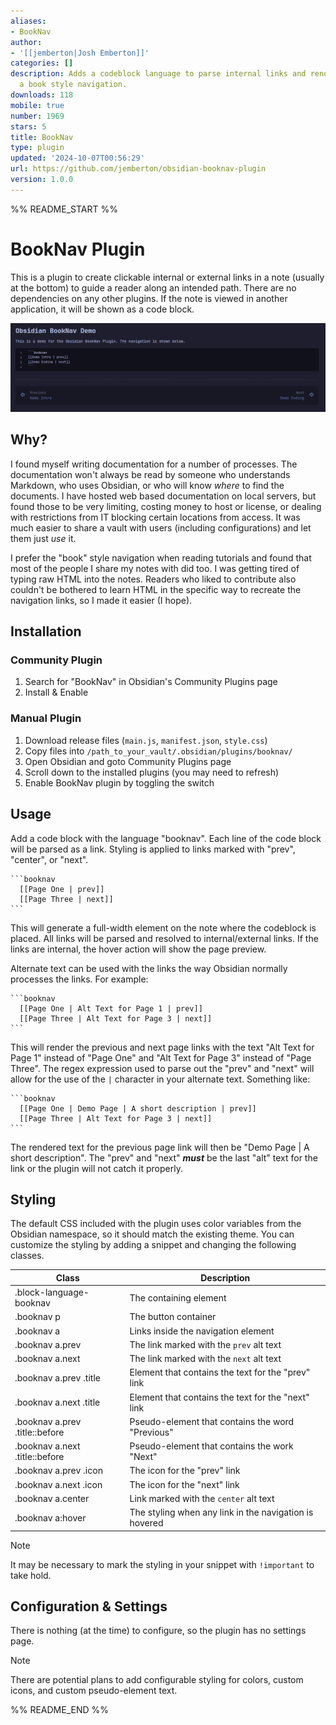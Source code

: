 ```yaml
---
aliases:
- BookNav
author:
- '[[jemberton|Josh Emberton]]'
categories: []
description: Adds a codeblock language to parse internal links and render them in
  a book style navigation.
downloads: 118
mobile: true
number: 1969
stars: 5
title: BookNav
type: plugin
updated: '2024-10-07T00:56:29'
url: https://github.com/jemberton/obsidian-booknav-plugin
version: 1.0.0
---
```


%% README_START %%

# BookNav Plugin

This is a plugin to create clickable internal or external links in a note (usually at the bottom) to guide a reader along an intended path. There are no dependencies on any other plugins. If the note is viewed in another application, it will be shown as a code block.

![Obsidian BookNav Demo](https://raw.githubusercontent.com/jemberton/obsidian-booknav-plugin/HEAD/demo.png)

## Why?

I found myself writing documentation for a number of processes. The documentation won't always be read by someone who understands Markdown, who uses Obsidian, or who will know *where* to find the documents. I have hosted web based documentation on local servers, but found those to be very limiting, costing money to host or license, or dealing with restrictions from IT blocking certain locations from access. It was much easier to share a vault with users (including configurations) and let them just *use* it.

I prefer the "book" style navigation when reading tutorials and found that most of the people I share my notes with did too. I was getting tired of typing raw HTML into the notes. Readers who liked to contribute also couldn't be bothered to learn HTML in the specific way to recreate the navigation links, so I made it easier (I hope).

## Installation

### Community Plugin

1. Search for "BookNav" in Obsidian's Community Plugins page
2. Install & Enable

### Manual Plugin

1. Download release files (`main.js`, `manifest.json`, `style.css`)
2. Copy files into `/path_to_your_vault/.obsidian/plugins/booknav/`
3. Open Obsidian and goto Community Plugins page
4. Scroll down to the installed plugins (you may need to refresh)
5. Enable BookNav plugin by toggling the switch

## Usage

Add a code block with the language "booknav". Each line of the code block will be parsed as a link. Styling is applied to links marked with "prev", "center", or "next".

~~~
```booknav
  [[Page One | prev]]
  [[Page Three | next]]
```
~~~

This will generate a full-width element on the note where the codeblock is placed. All links will be parsed and resolved to internal/external links. If the links are internal, the hover action will show the page preview.

Alternate text can be used with the links the way Obsidian normally processes the links. For example:

~~~
```booknav
  [[Page One | Alt Text for Page 1 | prev]]
  [[Page Three | Alt Text for Page 3 | next]]
```
~~~

This will render the previous and next page links with the text "Alt Text for Page 1" instead of "Page One" and "Alt Text for Page 3" instead of "Page Three". The regex expression used to parse out the "prev" and "next" will allow for the use of the `|` character in your alternate text. Something like:

~~~
```booknav
  [[Page One | Demo Page | A short description | prev]]
  [[Page Three | Alt Text for Page 3 | next]]
```
~~~

The rendered text for the previous page link will then be "Demo Page | A short description". The "prev" and "next" ***must*** be the last "alt" text for the link or the plugin will not catch it properly.

## Styling

The default CSS included with the plugin uses color variables from the Obsidian namespace, so it should match the existing theme. You can customize the styling by adding a snippet and changing the following classes.

| Class | Description |
| --- | --- |
| .block-language-booknav | The containing element |
| .booknav p | The button container |
| .booknav a | Links inside the navigation element |
| .booknav a.prev | The link marked with the `prev` alt text |
| .booknav a.next | The link marked with the `next` alt text |
| .booknav a.prev .title | Element that contains the text for the "prev" link |
| .booknav a.next .title | Element that contains the text for the "next" link |
| .booknav a.prev .title::before | Pseudo-element that contains the word "Previous" |
| .booknav a.next .title::before | Pseudo-element that contains the work "Next" |
| .booknav a.prev .icon | The icon for the "prev" link |
| .booknav a.next .icon | The icon for the "next" link |
| .booknav a.center | Link marked with the `center` alt text |
| .booknav a:hover | The styling when any link in the navigation is hovered |

> [!note]
> It may be necessary to mark the styling in your snippet with `!important` to take hold.

## Configuration & Settings

There is nothing (at the time) to configure, so the plugin has no settings page.

> [!note]
> There are potential plans to add configurable styling for colors, custom icons, and custom pseudo-element text.


%% README_END %%